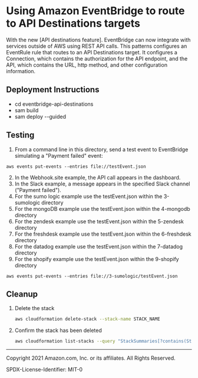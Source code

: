 # Using Amazon EventBridge to route to API Destinations targets
With the new [API destinations feature]. EventBridge can now integrate with services outside of AWS using REST API calls.
This patterns configures an EventRule rule that routes to an API Destinations target. It configures a Connection, which 
contains the authorization for the API endpoint, and the API, which contains the URL, http method, and other configuration 
information.

## Deployment Instructions
- cd eventbridge-api-destinations
- sam build
- sam deploy --guided



## Testing

1. From a command line in this directory, send a test event to EventBridge simulating a "Payment failed" event:
```
aws events put-events --entries file://testEvent.json
```
2. In the Webhook.site example, the API call appears in the dashboard.
3. In the Slack example, a message appears in the specified Slack channel ("Payment failed").
4. For the sumo logic example use the testEvent.json within the 3-sumologic directory
5. For the mongoDB example use the testEvent.json within the 4-mongodb directory
6. For the zendesk example use the testEvent.json within the 5-zendesk directory
7. For the freshdesk example use the testEvent.json within the 6-freshdesk directory
8. For the datadog example use the testEvent.json within the 7-datadog directory
9. For the shopify example use the testEvent.json within the 9-shopify directory
```
aws events put-events --entries file://3-sumologic/testEvent.json
```

## Cleanup
 
1. Delete the stack
    ```bash
    aws cloudformation delete-stack --stack-name STACK_NAME
    ```
1. Confirm the stack has been deleted
    ```bash
    aws cloudformation list-stacks --query "StackSummaries[?contains(StackName,'STACK_NAME')].StackStatus"
    ```
----
Copyright 2021 Amazon.com, Inc. or its affiliates. All Rights Reserved.

SPDX-License-Identifier: MIT-0
